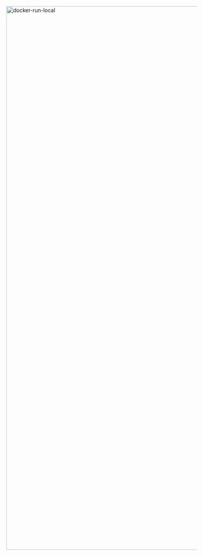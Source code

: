 <img width="1438" alt="docker-run-local" src="https://user-images.githubusercontent.com/23249535/132572473-45a9f218-8c02-4002-8b0e-d045dc00d182.png">
